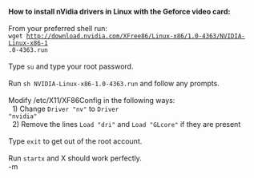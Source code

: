 <B>How to install nVidia drivers in Linux with the Geforce video card:</B><BR><BR>From your preferred shell run:<BR><CODE>wget http://download.nvidia.com/XFree86/Linux-x86/1.0-4363/NVIDIA-Linux-x86-1 .0-4363.run</CODE><BR><BR>Type <CODE>su</CODE> and type your root password.<BR><BR>Run <CODE>sh NVIDIA-Linux-x86-1.0-4363.run</CODE> and follow any prompts.<BR><BR>Modify /etc/X11/XF86Config in the following ways:<BR>&nbsp; 1) Change <CODE>Driver "nv"</CODE> to <CODE>Driver "nvidia"</CODE><BR>&nbsp; 2) Remove the lines <CODE>Load "dri"</CODE> and <CODE>Load "GLcore"</CODE> if they are present<BR><BR>Type <CODE>exit</CODE> to get out of the root account.<BR><BR>Run <CODE>startx</CODE> and X should work perfectly.<br/> -m
